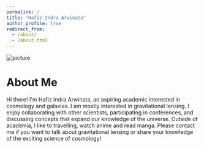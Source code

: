 ```yaml
---
permalink: /
title: "Hafiz Indra Arwinata"
author_profile: true
redirect_from: 
  - /about/
  - /about.html
---
```


![picture](images/foto.JPG)

About Me
===

Hi there! I'm Hafiz Indra Arwinata, an aspiring academic interested in cosmology and galaxies. I am mostly interested in gravitational lensing. I enjoy collaborating with other scientists, participating in conferences, and discussing concepts that expand our knowledge of the universe. Outside of academia, I like to travelling, watch anime and read manga. Please contact me if you want to talk about gravitational lensing or share your knowledge of the exciting science of cosmology!

